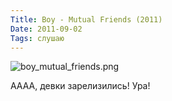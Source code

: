 ```yaml
---
Title: Boy - Mutual Friends (2011)
Date: 2011-09-02
Tags: слушаю
---
```


![boy_mutual_friends.png](/images/boy_mutual_friends.png)

АААА, девки зарелизились! Ура!